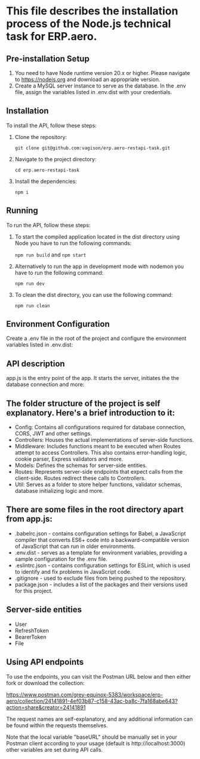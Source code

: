 This file describes the installation process of the Node.js technical task for ERP.aero.
========================================================================================

## Pre-installation Setup
1. You need to have Node runtime version 20.x or higher. Please navigate to https://nodejs.org and download an appropriate version.
2. Create a MySQL server instance to serve as the database. In the .env file, assign the variables listed in .env.dist with your credentials.

## Installation
To install the API, follow these steps:
1. Clone the repository:

    ```git clone git@github.com:vagison/erp.aero-restapi-task.git```

2. Navigate to the project directory:

    ```cd erp.aero-restapi-task```

3. Install the dependencies:

    ```npm i```

## Running
To run the API, follow these steps:
1. To start the compiled application located in the dist directory using Node you have to run the following commands:

    ```npm run build``` and ```npm start```

3. Alternatively to run the app in development mode with nodemon you have to run the following command:

    ```npm run dev```
   
5. To clean the dist directory, you can use the following command: 

    ```npm run clean```

## Environment Configuration
Create a .env file in the root of the project and configure the environment variables listed in .env.dist:

## API description
app.js is the entry point of the app. It starts the server, initiates the the database connection and more:

The folder structure of the project is self explanatory. Here's a brief introduction to it:
-------------------------------------------------------------------------------------------
* Config: Contains all configurations required for database connection, CORS, JWT and other settings.
* Controllers: Houses the actual implementations of server-side functions.
* Middleware: Includes functions meant to be executed when Routes attempt to access Controllers. This also contains error-handling logic, cookie parser, Express validators and more.
* Models: Defines the schemas for server-side entities.
* Routes: Represents server-side endpoints that expect calls from the client-side. Routes redirect these calls to Controllers.
* Util: Serves as a folder to store helper functions, validator schemas, database initializing logic and more.

There are some files in the root directory apart from app.js:
-------------------------------------------------------------
* .babelrc.json - contains configuration settings for Babel, a JavaScript compiler that converts ES6+ code into a backward-compatible version of JavaScript that can run in older environments.
* .env.dist - serves as a template for environment variables, providing a sample configuration for the .env file.
* .eslintrc.json - contains configuration settings for ESLint, which is used to identify and fix problems in JavaScript code.
* .gitignore - used to exclude files from being pushed to the repository.
* package.json - includes a list of the packages and their versions used for this project.

Server-side entities
---------------------
* User
* RefreshToken
* BearerToken
* File

## Using API endpoints
To use the endpoints, you can visit the Postman URL below and then either fork or download the collection:

https://www.postman.com/grey-equinox-5383/workspace/erp-aero/collection/24141891-4ef03b87-c158-43ac-ba8c-7fa168abe643?action=share&creator=24141891

The request names are self-explanatory, and any additional information can be found within the requests themselves.

Note that the local variable "baseURL" should be manually set in your Postman client according to your usage (default is http://localhost:3000) other variables are set during API calls.
